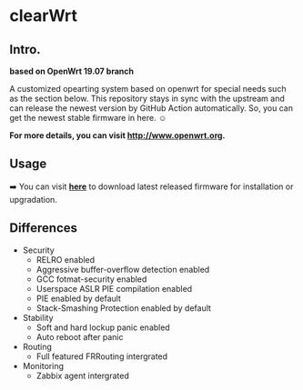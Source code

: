 # clearWrt

## Intro. 

**based on OpenWrt 19.07 branch**

A customized opearting system based on openwrt for special needs such as the section below. This repository stays in sync with the upstream and can release the newest version by GitHub Action automatically. So, you can get the newest stable firmware in here. :relaxed:

**For more details, you can visit http://www.openwrt.org.**

## Usage

:arrow_right: You can visit **[here](https://github.com/XUEGAONET/clearWrt/releases/latest)** to download latest released firmware for installation or upgradation.

## Differences

* Security
  * RELRO enabled
  * Aggressive buffer-overflow detection enabled
  * GCC fotmat-security enabled
  * Userspace ASLR PIE compilation enabled
  * PIE enabled by default
  * Stack-Smashing Protection enabled by default
* Stability
  * Soft and hard lockup panic enabled
  * Auto reboot after panic
* Routing
  * Full featured FRRouting intergrated
* Monitoring
  * Zabbix agent intergrated



